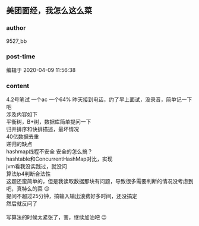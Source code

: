 ## 美团面经，我怎么这么菜
### author 
9527_bb
### post-time 

编辑于  2020-04-09 11:56:38
### content 
<div class="post-topic-des nc-post-content">
 <div>
  4.2号笔试 一个ac 一个64% 昨天接到电话，约了早上面试，没录音，简单记一下吧
 </div>
 <div>
  涉及内容如下
 </div>
 <div>
  平衡树，B+树，数据库简单提问一下
 </div>
 <div>
  归并排序和快排描述，最坏情况
 </div>
 <div>
  40亿数据去重
 </div>
 <div>
  递归的缺点
 </div>
 <div>
  hashmap线程不安全 安全的怎么搞？
 </div>
 <div>
  hashtable和ConcurrentHashMap对比，实现
 </div>
 <div>
  jvm看我没实践过，就没问
 </div>
 <div>
  算法Ip4判断合法性
 </div>
 <div>
  这题还蛮简单的，但是我读取数据那块有问题，导致很多需要判断的情况没考虑到吧，真特么的菜
  <span>
   😌
  </span>
 </div>
 <div>
  提问不超过25分钟，搞输入输出浪费好多时间，还没搞定
 </div>
 <div>
  <span>
   然后就反问了
  </span>
  <br/>
 </div>
 <div>
  <br/>
 </div>
 <div>
  写算法的时候太紧张了，害，继续加油吧
  <span>
   😉
  </span>
 </div>
</div>
